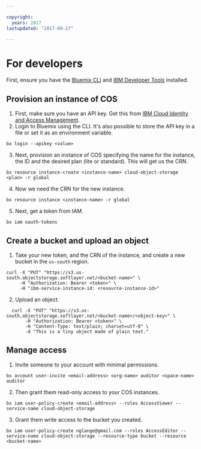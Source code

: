 ```yaml
---

copyright:
  years: 2017
lastupdated: "2017-09-27"

---
```


# For developers

First, ensure you have the [Bluemix CLI](https://clis.ng.bluemix.net/ui/home.html) and [IBM Developer Tools](https://console.bluemix.net/docs/cloudnative/dev_cli.html) installed.

## Provision an instance of COS
  1. First, make sure you have an API key.  Get this from [IBM Cloud Identity and Access Management](https://www.bluemix.net/iam/#/apikeys).
  2. Login to Bluemix using the CLI.  It's also possible to store the API key in a file or set it as an environment variable.

```
bx login --apikey <value>
```
  3. Next, provision an instance of COS specifying the name for the instance, the ID and the desired plan (lite or standard).  This will get us the CRN.

```
bx resource instance-create <instance-name> cloud-object-storage <plan> -r global
```

  4. Now we need the CRN for the new instance.

```
bx resource instance <instance-name> -r global
```

  5. Next, get a token from IAM.

```
bx iam oauth-tokens
```

## Create a bucket and upload an object

  1. Take your new token, and the CRN of the instance, and create a new bucket in the `us-south` region.

```
curl -X "PUT" "https://s3.us-south.objectstorage.softlayer.net/<bucket-name>" \
     -H "Authorization: Bearer <token>" \
     -H "ibm-service-instance-id: <resource-instance-id>"
```

  2. Upload an object.

```
  curl -X "PUT" "https://s3.us-south.objectstorage.softlayer.net/<bucket-name>/<object-key>" \
       -H "Authorization: Bearer <token>" \
       -H "Content-Type: text/plain; charset=utf-8" \
       -d "This is a tiny object made of plain text."
```

## Manage access

  1. Invite someone to your account with minimal permissions.

```
bx account user-invite <email-address> <org-name> auditor <space-name> auditor
```

  2. Then grant them read-only access to your COS instances.

```
bx iam user-policy-create <email-address> --roles AccessViewer --service-name cloud-object-storage
```

  3. Grant them write access to the bucket you created.

```
bx iam user-policy-create nglange@gmail.com --roles AccessEditor --service-name cloud-object-storage --resource-type bucket --resource <bucket-name>
```
